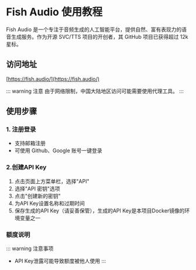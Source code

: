 # Fish Audio 使用教程

Fish Audio 是一个专注于音频生成的人工智能平台，提供自然、富有表现力的语音生成服务。作为开源 SVC/TTS 项目的开创者，其 GitHub 项目已获得超过 12k 星标。

## 访问地址

[https://fish.audio/](https://fish.audio/)

::: warning 注意
由于网络限制，中国大陆地区访问可能需要使用代理工具。
:::

## 使用步骤

### 1. 注册登录

- 支持邮箱注册
- 可使用 Github、Google 账号一键登录

### 2.创建API Key

1. 点击页面上方菜单栏，选择"API"
2. 选择"API 密钥"选项
3. 点击"创建新的密钥"
4. 为API Key设置名称和过期时间
5. 保存生成的API Key（请妥善保管），生成的API Key是本项目Docker镜像的环境变量之一

### 额度说明
::: warning 注意事项
- API Key泄露可能导致额度被他人使用
:::
